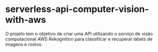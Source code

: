 # serverless-api-computer-vision-with-aws
O projeto tem o objetivo de criar uma API utilizando o serviço de visão computacional AWS Rekognition para classificar e recuperar labels de imagens e rostos.

